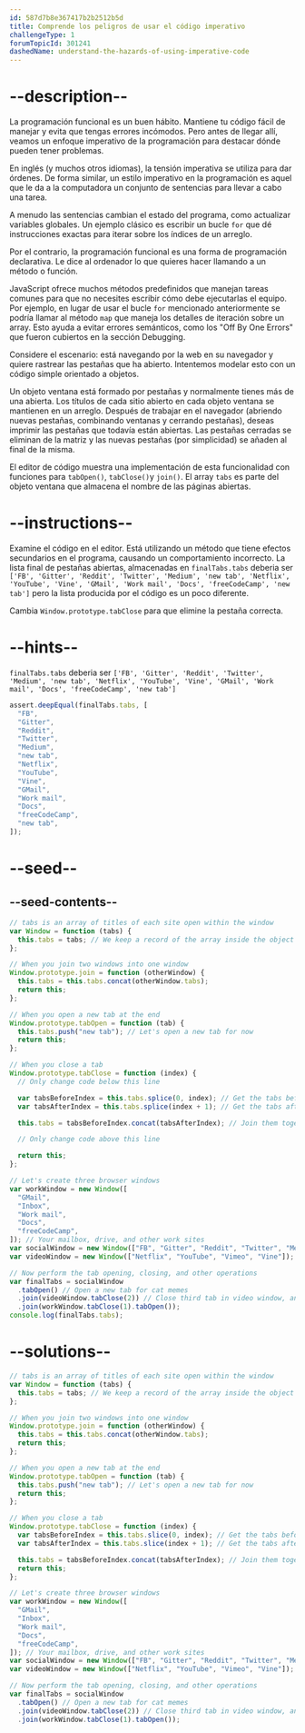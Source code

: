 ```yaml
---
id: 587d7b8e367417b2b2512b5d
title: Comprende los peligros de usar el código imperativo
challengeType: 1
forumTopicId: 301241
dashedName: understand-the-hazards-of-using-imperative-code
---
```


# --description--

La programación funcional es un buen hábito. Mantiene tu código fácil de manejar y evita que tengas errores incómodos. Pero antes de llegar allí, veamos un enfoque imperativo de la programación para destacar dónde pueden tener problemas.

En inglés (y muchos otros idiomas), la tensión imperativa se utiliza para dar órdenes. De forma similar, un estilo imperativo en la programación es aquel que le da a la computadora un conjunto de sentencias para llevar a cabo una tarea.

A menudo las sentencias cambian el estado del programa, como actualizar variables globales. Un ejemplo clásico es escribir un bucle `for` que dé instrucciones exactas para iterar sobre los índices de un arreglo.

Por el contrario, la programación funcional es una forma de programación declarativa. Le dice al ordenador lo que quieres hacer llamando a un método o función.

JavaScript ofrece muchos métodos predefinidos que manejan tareas comunes para que no necesites escribir cómo debe ejecutarlas el equipo. Por ejemplo, en lugar de usar el bucle `for` mencionado anteriormente se podría llamar al método `map` que maneja los detalles de iteración sobre un array. Esto ayuda a evitar errores semánticos, como los "Off By One Errors" que fueron cubiertos en la sección Debugging.

Considere el escenario: está navegando por la web en su navegador y quiere rastrear las pestañas que ha abierto. Intentemos modelar esto con un código simple orientado a objetos.

Un objeto ventana está formado por pestañas y normalmente tienes más de una abierta. Los títulos de cada sitio abierto en cada objeto ventana se mantienen en un arreglo. Después de trabajar en el navegador (abriendo nuevas pestañas, combinando ventanas y cerrando pestañas), deseas imprimir las pestañas que todavía están abiertas. Las pestañas cerradas se eliminan de la matriz y las nuevas pestañas (por simplicidad) se añaden al final de la misma.

El editor de código muestra una implementación de esta funcionalidad con funciones para `tabOpen()`, `tabClose()`y `join()`. El array `tabs` es parte del objeto ventana que almacena el nombre de las páginas abiertas.

# --instructions--

Examine el código en el editor. Está utilizando un método que tiene efectos secundarios en el programa, causando un comportamiento incorrecto. La lista final de pestañas abiertas, almacenadas en `finalTabs.tabs` deberia ser `['FB', 'Gitter', 'Reddit', 'Twitter', 'Medium', 'new tab', 'Netflix', 'YouTube', 'Vine', 'GMail', 'Work mail', 'Docs', 'freeCodeCamp', 'new tab']` pero la lista producida por el código es un poco diferente.

Cambia `Window.prototype.tabClose` para que elimine la pestaña correcta.

# --hints--

`finalTabs.tabs` deberia ser `['FB', 'Gitter', 'Reddit', 'Twitter', 'Medium', 'new tab', 'Netflix', 'YouTube', 'Vine', 'GMail', 'Work mail', 'Docs', 'freeCodeCamp', 'new tab']`

```js
assert.deepEqual(finalTabs.tabs, [
  "FB",
  "Gitter",
  "Reddit",
  "Twitter",
  "Medium",
  "new tab",
  "Netflix",
  "YouTube",
  "Vine",
  "GMail",
  "Work mail",
  "Docs",
  "freeCodeCamp",
  "new tab",
]);
```

# --seed--

## --seed-contents--

```js
// tabs is an array of titles of each site open within the window
var Window = function (tabs) {
  this.tabs = tabs; // We keep a record of the array inside the object
};

// When you join two windows into one window
Window.prototype.join = function (otherWindow) {
  this.tabs = this.tabs.concat(otherWindow.tabs);
  return this;
};

// When you open a new tab at the end
Window.prototype.tabOpen = function (tab) {
  this.tabs.push("new tab"); // Let's open a new tab for now
  return this;
};

// When you close a tab
Window.prototype.tabClose = function (index) {
  // Only change code below this line

  var tabsBeforeIndex = this.tabs.splice(0, index); // Get the tabs before the tab
  var tabsAfterIndex = this.tabs.splice(index + 1); // Get the tabs after the tab

  this.tabs = tabsBeforeIndex.concat(tabsAfterIndex); // Join them together

  // Only change code above this line

  return this;
};

// Let's create three browser windows
var workWindow = new Window([
  "GMail",
  "Inbox",
  "Work mail",
  "Docs",
  "freeCodeCamp",
]); // Your mailbox, drive, and other work sites
var socialWindow = new Window(["FB", "Gitter", "Reddit", "Twitter", "Medium"]); // Social sites
var videoWindow = new Window(["Netflix", "YouTube", "Vimeo", "Vine"]); // Entertainment sites

// Now perform the tab opening, closing, and other operations
var finalTabs = socialWindow
  .tabOpen() // Open a new tab for cat memes
  .join(videoWindow.tabClose(2)) // Close third tab in video window, and join
  .join(workWindow.tabClose(1).tabOpen());
console.log(finalTabs.tabs);
```

# --solutions--

```js
// tabs is an array of titles of each site open within the window
var Window = function (tabs) {
  this.tabs = tabs; // We keep a record of the array inside the object
};

// When you join two windows into one window
Window.prototype.join = function (otherWindow) {
  this.tabs = this.tabs.concat(otherWindow.tabs);
  return this;
};

// When you open a new tab at the end
Window.prototype.tabOpen = function (tab) {
  this.tabs.push("new tab"); // Let's open a new tab for now
  return this;
};

// When you close a tab
Window.prototype.tabClose = function (index) {
  var tabsBeforeIndex = this.tabs.slice(0, index); // Get the tabs before the tab
  var tabsAfterIndex = this.tabs.slice(index + 1); // Get the tabs after the tab

  this.tabs = tabsBeforeIndex.concat(tabsAfterIndex); // Join them together
  return this;
};

// Let's create three browser windows
var workWindow = new Window([
  "GMail",
  "Inbox",
  "Work mail",
  "Docs",
  "freeCodeCamp",
]); // Your mailbox, drive, and other work sites
var socialWindow = new Window(["FB", "Gitter", "Reddit", "Twitter", "Medium"]); // Social sites
var videoWindow = new Window(["Netflix", "YouTube", "Vimeo", "Vine"]); //  Entertainment sites

// Now perform the tab opening, closing, and other operations
var finalTabs = socialWindow
  .tabOpen() // Open a new tab for cat memes
  .join(videoWindow.tabClose(2)) // Close third tab in video window, and join
  .join(workWindow.tabClose(1).tabOpen());
```
